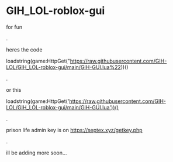 # GIH_LOL-roblox-gui
for fun

.

heres the code

loadstring(game:HttpGet("https://raw.githubusercontent.com/GIH-LOL/GIH_LOL-roblox-gui/main/GIH-GUI.lua%22))()

.

or this 

loadstring(game:HttpGet('https://raw.githubusercontent.com/GIH-LOL/GIH_LOL-roblox-gui/main/GIH-GUI.lua'))()

.

prison life admin key is on https://septex.xyz/getkey.php

.


ill be adding more soon...
